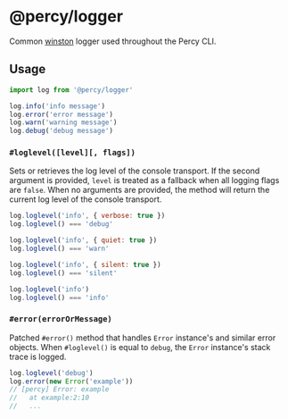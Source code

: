 # @percy/logger

Common [winston](https://github.com/winstonjs/winston) logger used throughout the Percy CLI.

## Usage

``` js
import log from '@percy/logger'

log.info('info message')
log.error('error message')
log.warn('warning message')
log.debug('debug message')
```

### `#loglevel([level][, flags])`

Sets or retrieves the log level of the console transport. If the second argument is provided,
`level` is treated as a fallback when all logging flags are `false`. When no arguments are provided,
the method will return the current log level of the console transport.

``` js
log.loglevel('info', { verbose: true })
log.loglevel() === 'debug'

log.loglevel('info', { quiet: true })
log.loglevel() === 'warn'

log.loglevel('info', { silent: true })
log.loglevel() === 'silent'

log.loglevel('info')
log.loglevel() === 'info'
```

### `#error(errorOrMessage)`

Patched `#error()` method that handles `Error` instance's and similar error objects. When
`#loglevel()` is equal to `debug`, the `Error` instance's stack trace is logged.

``` js
log.loglevel('debug')
log.error(new Error('example'))
// [percy] Error: example
//   at example:2:10
//   ...
```
